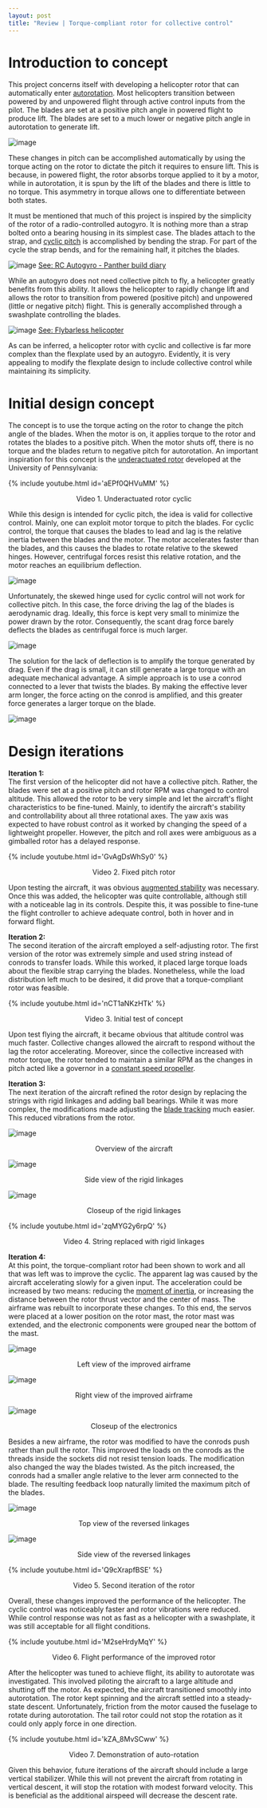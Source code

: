 ```yaml
---
layout: post
title: "Review | Torque-compliant rotor for collective control"
---
```


# Introduction to concept
This project concerns itself with developing a helicopter rotor that can automatically enter [autorotation](https://en.wikipedia.org/wiki/Autorotation). Most helicopters transition between powered by and unpowered flight through active control inputs from the pilot. The blades are set at a positive pitch angle in powered flight to produce lift. The blades are set to a much lower or negative pitch angle in autorotation to generate lift.  

![image](/img/torque_rotor/rotor-pitch.png)

These changes in pitch can be accomplished automatically by using the torque acting on the rotor to dictate the pitch it requires to ensure lift. This is because, in powered flight, the rotor absorbs torque applied to it by a motor, while in autorotation, it is spun by the lift of the blades and there is little to no torque. This asymmetry in torque allows one to differentiate between both states. 

It must be mentioned that much of this project is inspired by the simplicity of the rotor of a radio-controlled autogyro. It is nothing more than a strap bolted onto a bearing housing in its simplest case. The blades attach to the strap, and [cyclic pitch](https://www.youtube.com/watch?v=04tJmP2aqcw) is accomplished by bending the strap. For part of the cycle the strap bends, and for the remaining half, it pitches the blades. 

![image](/img/torque_rotor/autogyro-rotor.jpg)
[See: RC Autogyro - Panther build diary](http://www.bartonhewsons.uk/home/modelflying/helicopters/pantherbuilddiar.html)

While an autogyro does not need collective pitch to fly, a helicopter greatly benefits from this ability. It allows the helicopter to rapidly change  lift and allows the rotor to transition from powered (positive pitch) and unpowered (little or negative pitch) flight. This is generally accomplished through a swashplate controlling the blades. 

![image](/img/torque_rotor/flybarless-rotor.jpg)
[See: Flybarless helicopter](https://www.rchelicopterfun.com/flybarless.html)

As can be inferred, a helicopter rotor with cyclic and collective is far more complex than the flexplate used by an autogyro. Evidently, it is very appealing to modify the flexplate design to include collective control while maintaining its simplicity. 

# Initial design concept
The concept is to use the torque acting on the rotor to change the pitch angle of the blades. When the motor is on, it applies torque to the rotor and rotates the blades to a positive pitch. When the motor shuts off, there is no torque and the blades return to negative pitch for autorotation. An important inspiration for this concept is the [underactuated rotor](https://www.modlabupenn.org/wp-content/uploads/paulos_an_underactuated_propeller_IROS_2013.pdf) developed at the University of Pennsylvania:

{% include youtube.html id='aEPf0QHVuMM' %}   
<p align="center">Video 1. Underactuated rotor cyclic</p>

While this design is intended for cyclic pitch, the idea is valid for collective control. Mainly, one can exploit motor torque to pitch the blades. For cyclic control, the torque that causes the blades to lead and lag is the relative inertia between the blades and the motor. The motor accelerates faster than the blades, and this causes the blades to rotate relative to the skewed hinges. However, centrifugal forces resist this relative rotation, and the motor reaches an equilibrium deflection.  

![image](/img/torque_rotor/hinge-accel.png)

Unfortunately, the skewed hinge used for cyclic control will not work for collective pitch. In this case, the force driving the lag of the blades is aerodynamic drag. Ideally, this force is kept very small to minimize the power drawn by the rotor. Consequently, the scant drag force barely deflects the blades as centrifugal force is much larger.

![image](/img/torque_rotor/hinge-drag.png)

The solution for the lack of deflection is to amplify the torque generated by drag. Even if the drag is small, it can still generate a large torque with an adequate mechanical advantage. A simple approach is to use a conrod connected to a lever that twists the blades. By making the effective lever arm longer, the force acting on the conrod is amplified, and this greater force generates a larger torque on the blade.  

![image](/img/torque_rotor/hinge-conrod.png)

# Design iterations
__Iteration 1:__  
The first version of the helicopter did not have a collective pitch. Rather, the blades were set at a positive pitch and rotor RPM was changed to control altitude. This allowed the rotor to be very simple and let the aircraft's flight characteristics to be fine-tuned. Mainly, to identify the aircraft's stability and controllability about all three rotational axes. The yaw axis was expected to have robust control as it worked by changing the speed of a lightweight propeller. However, the pitch and roll axes were ambiguous as a gimballed rotor has a delayed response. 

{% include youtube.html id='GvAgDsWhSy0' %} 
<p align="center">Video 2. Fixed pitch rotor</p>

Upon testing the aircraft, it was obvious [augmented stability](http://localhost:4000/aircraft/2021/09/26/heli_flight_controller.html) was necessary. Once this was added, the helicopter was quite controllable, although still with a noticeable lag in its controls. Despite this, it was possible to fine-tune the flight controller to achieve adequate control, both in hover and in forward flight. 

__Iteration 2:__  
The second iteration of the aircraft employed a self-adjusting rotor. The first version of the rotor was extremely simple and used string instead of conrods to transfer loads. While this worked, it placed large torque loads about the flexible strap carrying the blades. Nonetheless, while the load distribution left much to be desired, it did prove that a torque-compliant rotor was feasible. 

{% include youtube.html id='nCT1aNKzHTk' %}  
<p align="center">Video 3. Initial test of concept</p>

Upon test flying the aircraft, it became obvious that altitude control was much faster. Collective changes allowed the aircraft to respond without the lag the rotor accelerating. Moreover, since the collective increased with motor torque, the rotor tended to maintain a similar RPM as the changes in pitch acted like a governor in a [constant speed propeller](https://www.boldmethod.com/learn-to-fly/aircraft-systems/how-a-constant-speed-prop-works/).

__Iteration 3:__  
The next iteration of the aircraft refined the rotor design by replacing the strings with rigid linkages and adding ball bearings. While it was more complex, the modifications made adjusting the [blade tracking](https://www.rchelicopterfun.com/blade-tracking.html) much easier. This reduced vibrations from the rotor.  

![image](/img/torque_rotor/v1-overview.JPG)
<p align="center">Overview of the aircraft</p>

![image](/img/torque_rotor/v1-rotor-1.JPG)
<p align="center">Side view of the rigid linkages</p>

![image](/img/torque_rotor/v1-rotor-2.JPG)
<p align="center">Closeup of the rigid linkages</p>

{% include youtube.html id='zqMYG2y6rpQ' %}  
<p align="center">Video 4. String replaced with rigid linkages</p>

__Iteration 4:__  
At this point, the torque-compliant rotor had been shown to work and all that was left was to improve the cyclic. The apparent lag was caused by the aircraft accelerating slowly for a given input. The acceleration could be increased by two means: reducing the [moment of inertia](http://hyperphysics.phy-astr.gsu.edu/hbase/mi.html), or increasing the distance between the rotor thrust vector and the center of mass. The airframe was rebuilt to incorporate these changes. To this end, the servos were placed at a lower position on the rotor mast, the rotor mast was extended, and the electronic components were grouped near the bottom of the mast.  

![image](/img/torque_rotor/v2-left.JPG)
<p align="center">Left view of the improved airframe</p>

![image](/img/torque_rotor/v2-right.JPG)
<p align="center">Right view of the improved airframe</p>

![image](/img/torque_rotor/v2-closeup.JPG)
<p align="center">Closeup of the electronics</p>

Besides a new airframe, the rotor was modified to have the conrods push rather than pull the rotor. This improved the loads on the conrods as the threads inside the sockets did not resist tension loads. The modification also changed the way the blades twisted. As the pitch increased, the conrods had a smaller angle relative to the lever arm connected to the blade. The resulting feedback loop naturally limited the maximum pitch of the blades.  

![image](/img/torque_rotor/v2-rotor-1.JPG)
<p align="center">Top view of the reversed linkages</p>

![image](/img/torque_rotor/v2-rotor-2.JPG)
<p align="center">Side view of the reversed linkages</p>

{% include youtube.html id='Q9cXrapfBSE' %}   
<p align="center">Video 5. Second iteration of the rotor</p>

Overall, these changes improved the performance of the helicopter. The cyclic control was noticeably faster and rotor vibrations were reduced. While control response was not as fast as a helicopter with a swashplate, it was still acceptable for all flight conditions. 

{% include youtube.html id='M2seHrdyMqY' %}  
<p align="center">Video 6. Flight performance of the improved rotor</p>

After the helicopter was tuned to achieve flight, its ability to autorotate was investigated. This involved piloting the aircraft to a large altitude and shutting off the motor. As expected, the aircraft transitioned smoothly into autorotation. The rotor kept spinning and the aircraft settled into a steady-state descent. Unfortunately, friction from the motor caused the fuselage to rotate during autorotation. The tail rotor could not stop the rotation as it could only apply force in one direction.

{% include youtube.html id='kZA_8MvSCww' %}  
<p align="center">Video 7. Demonstration of auto-rotation</p>

Given this behavior, future iterations of the aircraft should include a large vertical stabilizer. While this will not prevent the aircraft from rotating in vertical descent, it will stop the rotation with modest forward velocity. This is beneficial as the additional airspeed will decrease the descent rate.
